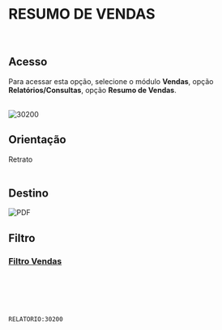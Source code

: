 # RESUMO DE VENDAS
<br>

## Acesso
Para acessar esta opção, selecione o módulo **Vendas**, opção **Relatórios/Consultas**, opção **Resumo de Vendas**.
<br>
<br>

![30200](https://raw.githubusercontent.com/netforcews/docs-siscom/master/relatorios/imagens/30200.png)
<br>

## Orientação
Retrato   
<br>

## Destino
 ![PDF](https://raw.githubusercontent.com/netforcews/docs-siscom/master/relatorios/imagens/pdf-48.png)
<br>

## Filtro
### [Filtro Vendas](/geral/rep-filtro-vendaresumo.md)
<br>
<br>
<br>
<br>

```RELATORIO:30200```
